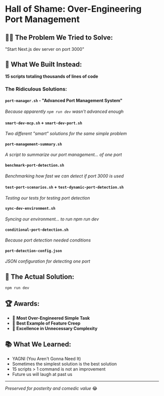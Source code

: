 # Hall of Shame: Over-Engineering Port Management

## 🤦‍♂️ **The Problem We Tried to Solve:**
"Start Next.js dev server on port 3000"

## 🤯 **What We Built Instead:**
**15 scripts totaling thousands of lines of code**

### The Ridiculous Solutions:

#### `port-manager.sh` - "Advanced Port Management System"
*Because apparently `npm run dev` wasn't advanced enough*

#### `smart-dev-mcp.sh` + `smart-dev-port.sh`
*Two different "smart" solutions for the same simple problem*

#### `port-management-summary.sh`
*A script to summarize our port management... of one port*

#### `benchmark-port-detection.sh`
*Benchmarking how fast we can detect if port 3000 is used*

#### `test-port-scenarios.sh` + `test-dynamic-port-detection.sh`
*Testing our tests for testing port detection*

#### `sync-dev-environment.sh`
*Syncing our environment... to run npm run dev*

#### `conditional-port-detection.sh`
*Because port detection needed conditions*

#### `port-detection-config.json`
*JSON configuration for detecting one port*

## 🎯 **The Actual Solution:**
```bash
npm run dev
```

## 🏆 **Awards:**
- 🥇 **Most Over-Engineered Simple Task**
- 🥈 **Best Example of Feature Creep**
- 🥉 **Excellence in Unnecessary Complexity**

## 📚 **What We Learned:**
- YAGNI (You Aren't Gonna Need It)
- Sometimes the simplest solution is the best solution
- 15 scripts > 1 command is not an improvement
- Future us will laugh at past us

---
*Preserved for posterity and comedic value* 😂